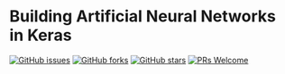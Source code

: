 # Building Artificial Neural Networks in Keras


[![GitHub issues](https://img.shields.io/github/issues/Develop-Packt/Building-Artificial-Neural-Networks-in-Keras.svg)](https://github.com/Develop-Packt/Building-Artificial-Neural-Networks-in-Keras/issues)
[![GitHub forks](https://img.shields.io/github/forks/Develop-Packt/Building-Artificial-Neural-Networks-in-Keras.svg)](https://github.com/Develop-Packt/Building-Artificial-Neural-Networks-in-Keras/network)
[![GitHub stars](https://img.shields.io/github/stars/Develop-Packt/Building-Artificial-Neural-Networks-in-Keras.svg)](https://github.com/Develop-Packt/Building-Artificial-Neural-Networks-in-Keras/stargazers)
[![PRs Welcome](https://img.shields.io/badge/PRs-welcome-brightgreen.svg)](https://github.com/Develop-Packt/Building-Artificial-Neural-Networks-in-Keras/pulls)
